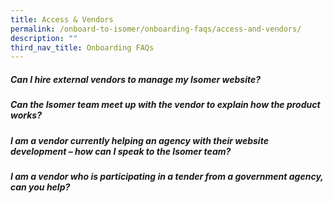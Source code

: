 ```yaml
---
title: Access & Vendors
permalink: /onboard-to-isomer/onboarding-faqs/access-and-vendors/
description: ""
third_nav_title: Onboarding FAQs
---
```

##### Can I hire external vendors to manage my Isomer website?

##### Can the Isomer team meet up with the vendor to explain how the product works?

##### I am a vendor currently helping an agency with their website development – how can I speak to the Isomer team?

##### I am a vendor who is participating in a tender from a government agency, can you help?
